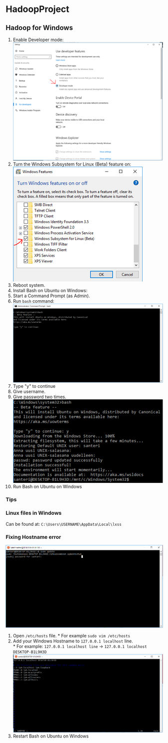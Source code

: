 # HadoopProject

## Hadoop for Windows

1. Enable Developer mode:  
  ![Developer Mode](https://raw.githubusercontent.com/13i224HetekiviLehmus/HadoopProject/master/data/developer_mode.PNG)
1. Turn the Windows Subsystem for Linux (Beta) feature on:  
  ![Feature](https://raw.githubusercontent.com/13i224HetekiviLehmus/HadoopProject/master/data/feature.PNG)
1. Reboot system.
1. Install Bash on Ubuntu on Windows:
  1. Start a Command Prompt (as Admin).
  1. Run ```bash``` command:  
    ![Running Bash](https://raw.githubusercontent.com/13i224HetekiviLehmus/HadoopProject/master/data/running_bash.PNG)
  1. Type "y" to continue  
  1. Give username.
  1. Give password two times.  
  ![Bash Install](https://raw.githubusercontent.com/13i224HetekiviLehmus/HadoopProject/master/data/bash_install.PNG)
1. Run Bash on Ubuntu on Windows  

### Tips

### Linux files in Windows 
Can be found at: ```C:\Users\USERNAME\AppData\Local\lxss``` 

### Fixing Hostname error
  ![Hostname Error](https://raw.githubusercontent.com/13i224HetekiviLehmus/HadoopProject/master/data/hostname_error.PNG)  
  1. Open ```/etc/hosts``` file. 
    * For example ```sudo vim /etc/hosts```  
  1. Add your Windows Hostname to ```127.0.0.1 localhost``` line.  
    * For example: ```127.0.0.1 localhost line``` -> ```127.0.0.1 localhost DESKTOP-B1L9H3D```  
    ![hosts error](https://raw.githubusercontent.com/13i224HetekiviLehmus/HadoopProject/master/data/hosts_example_file.PNG) 
  1. Restart Bash on Ubuntu on Windows 

